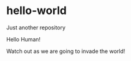 # hello-world
Just another repository

Hello Human!

Watch out as we are going to invade the world!

